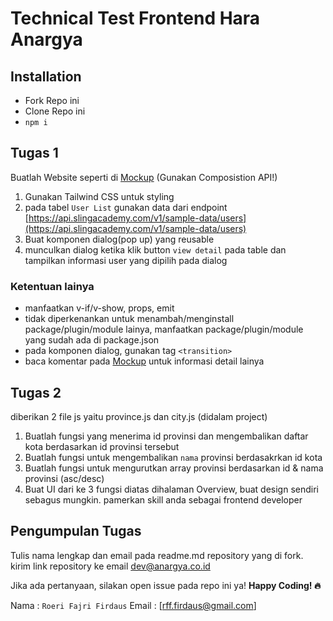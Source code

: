 # Technical Test Frontend Hara Anargya

## Installation
* Fork Repo ini
* Clone Repo ini
* `npm i`
  
## Tugas 1
Buatlah Website seperti di [Mockup](https://www.figma.com/file/YPQ5iCEvLc2CTGVSaTKD8M/Untitled?type=design&mode=design&t=VpTQHHG6PqegCa7B-0) (Gunakan Composistion API!)

1. Gunakan Tailwind CSS untuk styling
2. pada tabel `User List` gunakan data dari endpoint [https://api.slingacademy.com/v1/sample-data/users](https://api.slingacademy.com/v1/sample-data/users)
3. Buat komponen dialog(pop up) yang reusable 
4. munculkan dialog ketika klik button `view detail` pada table dan tampilkan informasi user yang dipilih pada dialog
   
### Ketentuan lainya
* manfaatkan v-if/v-show, props, emit
* tidak diperkenankan untuk menambah/menginstall package/plugin/module lainya, manfaatkan package/plugin/module yang sudah ada di package.json
* pada komponen dialog, gunakan tag `<transition>`
* baca komentar pada [Mockup](https://www.figma.com/file/YPQ5iCEvLc2CTGVSaTKD8M/Untitled?type=design&mode=design&t=VpTQHHG6PqegCa7B-0) untuk informasi detail lainya

  
 ## Tugas 2
 diberikan 2 file js yaitu province.js dan city.js (didalam project)
1. Buatlah fungsi yang menerima id provinsi dan mengembalikan daftar kota berdasarkan id provinsi tersebut
2. Buatlah fungsi untuk mengembalikan `nama` provinsi berdasakrkan id kota
3. Buatlah fungsi untuk mengurutkan array provinsi berdasarkan id & nama provinsi (asc/desc)
4. Buat UI dari ke 3 fungsi diatas dihalaman Overview, buat design sendiri sebagus mungkin. pamerkan skill anda sebagai frontend developer
   
 ## Pengumpulan Tugas
 Tulis nama lengkap dan email pada readme.md repository yang di fork.
 kirim link repository ke email [dev@anargya.co.id]()

 Jika ada pertanyaan, silakan open issue pada repo ini ya!
 <b>Happy Coding! 🔥</b>

 Nama   : `Roeri Fajri Firdaus`
 Email  : [rff.firdaus@gmail.com]
